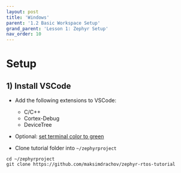 ```yaml
---
layout: post
title: 'Windows'
parent: '1.2 Basic Workspace Setup'
grand_parent: 'Lesson 1: Zephyr Setup'
nav_order: 10
---
```


# Setup

## 1) Install VSCode

- Add the following extensions to VSCode:
    - C/C++
    - Cortex-Debug
    - DeviceTree

- Optional: [set terminal color to green](https://stackoverflow.com/questions/42307949/color-theme-for-vs-code-integrated-terminal)

- Clone tutorial folder into `~/zephyrproject`
```
cd ~/zephyrproject
git clone https://github.com/maksimdrachov/zephyr-rtos-tutorial

```


